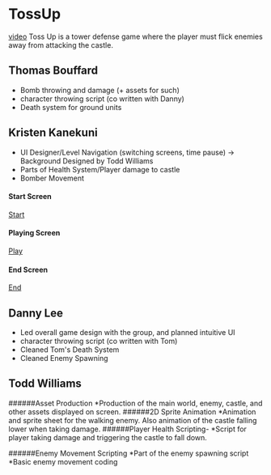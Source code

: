 # TossUp

[video]
Toss Up is a tower defense game where the player must flick enemies away from attacking the castle.

## Thomas Bouffard
* Bomb throwing and damage (+ assets for such)
* character throwing script (co written with Danny)
* Death system for ground units

## Kristen Kanekuni
* UI Designer/Level Navigation (switching screens, time pause) -> Background Designed by Todd Williams
* Parts of Health System/Player damage to castle
* Bomber Movement

#### Start Screen
[Start]

#### Playing Screen
[Play]

#### End Screen
[End]

## Danny Lee
* Led overall game design with the group, and planned intuitive UI
* character throwing script (co written with Tom)
* Cleaned Tom's Death System
* Cleaned Enemy Spawning

## Todd Williams
######Asset Production
*Production of the main world, enemy, castle, and other assets displayed on screen.
######2D Sprite Animation
*Animation and sprite sheet for the walking enemy. Also animation of the castle falling lower when taking damage.
######Player Health Scripting-
*Script for player taking damage and triggering the castle to fall down.

######Enemy Movement Scripting
*Part of the enemy spawning script
*Basic enemy movement coding


[Start]: ScreenPics/Start.png "Start Screen"
[Play]: ScreenPics/Play.png "Playing Screen"
[End]: ScreenPics/Lose.png "End Screen"
[video]: https://youtu.be/j7QpPjtG6Dc "Gameplay Video"
